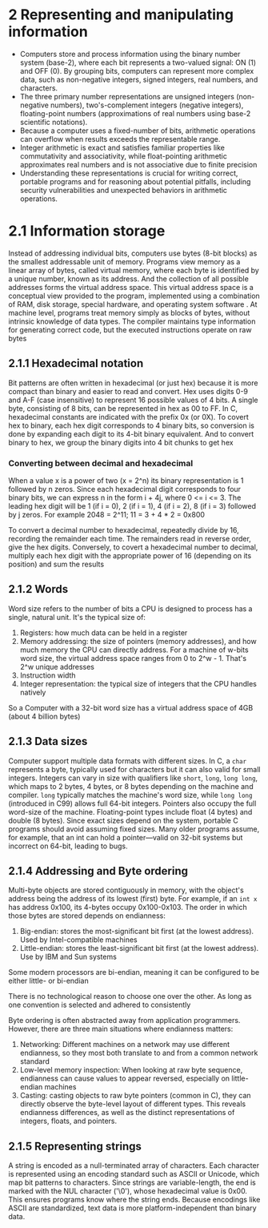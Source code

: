 # 2 Representing and manipulating information

- Computers store and process information using the binary number system (base-2), where each bit represents a two-valued signal: ON (1) and OFF (0). By grouping bits, computers can represent more complex data, such as non-negative integers, signed integers, real numbers, and characters.
- The three primary number representations are unsigned integers (non-negative numbers), two's-complement integers (negative integers), floating-point numbers (approximations of real numbers using base-2 scientific notations).
- Because a computer uses a fixed-number of bits, arithmetic operations can overflow when results exceeds the representable range.
- Integer arithmetic is exact and satisfies familiar properties like commutativity and associativity, while float-pointing arithmetic approximates real numbers and is not associative due to finite precision
- Understanding these representations is crucial for writing correct, portable programs and for reasoning about potential pitfalls, including security vulnerabilities and unexpected behaviors in arithmetic operations.

# 2.1 Information storage

Instead of addressing individual bits, computers use bytes (8-bit blocks) as the smallest addressable unit of memory. Programs view memory as a linear array of bytes, called virtual memory, where each byte is identified by a unique number, known as its address. And the collection of all possible addresses forms the virtual address space. This virtual address space is a conceptual view provided to the program, implemented using a combination of RAM, disk storage, special hardware, and operating system software . At machine level, programs treat memory simply as blocks of bytes, without intrinsic knowledge of data types. The compiler maintains type information for generating correct code, but the executed instructions operate on raw bytes

## 2.1.1 Hexadecimal notation

Bit patterns are often written in hexadecimal (or just hex) because it is more compact than binary and easier to read and convert. Hex uses digits 0-9 and A-F (case insensitive) to represent 16 possible values of 4 bits. A single byte, consisting of 8 bits, can be represented in hex as 00 to FF. In C, hexadecimal constants are indicated with the prefix 0x (or 0X). To covert hex to binary, each hex digit corresponds to 4 binary bits, so conversion is done by expanding each digit to its 4-bit binary equivalent. And to convert binary to hex, we group the binary digits into 4 bit chunks to get hex

### Converting between decimal and hexadecimal

When a value x is a power of two (x = 2^n) its binary representation is 1 followed by n zeros. Since each hexadecimal digit corresponds to four binary bits, we can express n in the form i + 4j, where 0 <= i <= 3. The leading hex digit will be 1 (if i = 0), 2 (if i = 1), 4 (if i = 2), 8 (if i = 3) followed by j zeros. For example 2048 = 2^11; 11 = 3 + 4 \* 2 = 0x800

To convert a decimal number to hexadecimal, repeatedly divide by 16, recording the remainder each time. The remainders read in reverse order, give the hex digits. Conversely, to covert a hexadecimal number to decimal, multiply each hex digit with the appropriate power of 16 (depending on its position) and sum the results

## 2.1.2 Words

Word size refers to the number of bits a CPU is designed to process has a single, natural unit. It's the typical size of:

1. Registers: how much data can be held in a register
2. Memory addressing: the size of pointers (memory addresses), and how much memory the CPU can directly address. For a machine of w-bits word size, the virtual address space ranges from 0 to 2^w - 1. That's 2^w unique addresses
3. Instruction width
4. Integer representation: the typical size of integers that the CPU handles natively

So a Computer with a 32-bit word size has a virtual address space of 4GB (about 4 billion bytes)

## 2.1.3 Data sizes

Computer support multiple data formats with different sizes. In C, a `char` represents a byte, typically used for characters but it can also valid for small integers. Integers can vary in size with qualifiers like `short`, `long`, `long long`, which maps to 2 bytes, 4 bytes, or 8 bytes depending on the machine and compiler. `long` typically matches the machine's word size, while `long long` (introduced in C99) allows full 64-bit integers. Pointers also occupy the full word-size of the machine. Floating-point types include float (4 bytes) and double (8 bytes). Since exact sizes depend on the system, portable C programs should avoid assuming fixed sizes. Many older programs assume, for example, that an int can hold a pointer—valid on 32-bit systems but incorrect on 64-bit, leading to bugs.

## 2.1.4 Addressing and Byte ordering

Multi-byte objects are stored contiguously in memory, with the object's address being the address of its lowest (first) byte. For example, if an `int x` has address 0x100, its 4-bytes occupy 0x100-0x103. The order in which those bytes are stored depends on endianness:

1. Big-endian: stores the most-significant bit first (at the lowest address). Used by Intel-compatible machines
2. Little-endian: stores the least-significant bit first (at the lowest address). Use by IBM and Sun systems

Some modern processors are bi-endian, meaning it can be configured to be either little- or bi-endian

There is no technological reason to choose one over the other. As long as one convention is selected and adhered to consistently

Byte ordering is often abstracted away from application programmers. However, there are three main situations where endianness matters:

1. Networking: Different machines on a network may use different endianness, so they most both translate to and from a common network standard
2. Low-level memory inspection: When looking at raw byte sequence, endianness can cause values to appear reversed, especially on little-endian machines
3. Casting: casting objects to raw byte pointers (common in C), they can directly observe the byte-level layout of different types. This reveals endianness differences, as well as the distinct representations of integers, floats, and pointers.

## 2.1.5 Representing strings

A string is encoded as a null-terminated array of characters. Each character is represented using an encoding standard such as ASCII or Unicode, which map bit patterns to characters. Since strings are variable-length, the end is marked with the NUL character ('\0'), whose hexadecimal value is 0x00. This ensures programs know where the string ends. Because encodings like ASCII are standardized, text data is more platform-independent than binary data.
